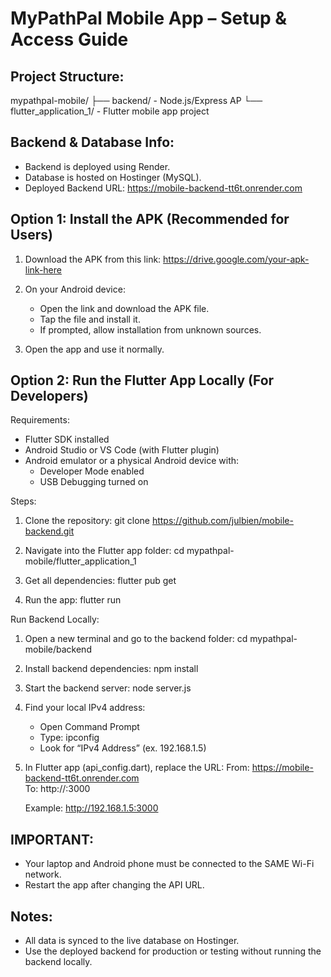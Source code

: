 MyPathPal Mobile App – Setup & Access Guide
===========================================

Project Structure:
---------------------
mypathpal-mobile/
├── backend/                - Node.js/Express AP
└── flutter_application_1/  - Flutter mobile app project

Backend & Database Info:
----------------------------
- Backend is deployed using Render.
- Database is hosted on Hostinger (MySQL).
- Deployed Backend URL: https://mobile-backend-tt6t.onrender.com

Option 1: Install the APK (Recommended for Users)
-----------------------------------------------------
1. Download the APK from this link:
   https://drive.google.com/your-apk-link-here

2. On your Android device:
   - Open the link and download the APK file.
   - Tap the file and install it.
   - If prompted, allow installation from unknown sources.

3. Open the app and use it normally.

Option 2: Run the Flutter App Locally (For Developers)
----------------------------------------------------------
Requirements:
- Flutter SDK installed
- Android Studio or VS Code (with Flutter plugin)
- Android emulator or a physical Android device with:
  - Developer Mode enabled
  - USB Debugging turned on

Steps:
1. Clone the repository:
   git clone https://github.com/julbien/mobile-backend.git

2. Navigate into the Flutter app folder:
   cd mypathpal-mobile/flutter_application_1

3. Get all dependencies:
   flutter pub get

4. Run the app:
   flutter run

Run Backend Locally:
1. Open a new terminal and go to the backend folder:
   cd mypathpal-mobile/backend

2. Install backend dependencies:
   npm install

3. Start the backend server:
   node server.js

4. Find your local IPv4 address:
   - Open Command Prompt
   - Type: ipconfig
   - Look for “IPv4 Address” (ex. 192.168.1.5)

5. In Flutter app (api_config.dart), replace the URL:
   From:
   https://mobile-backend-tt6t.onrender.com  
   To:
   http://<your-ipv4-address>:3000

   Example:
   http://192.168.1.5:3000

IMPORTANT:
-------------
- Your laptop and Android phone must be connected to the SAME Wi-Fi network.
- Restart the app after changing the API URL.

Notes:
---------
- All data is synced to the live database on Hostinger.
- Use the deployed backend for production or testing without running the backend locally.
